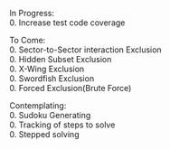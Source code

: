 In Progress:  
    0. Increase test code coverage


To Come:  
    0. Sector-to-Sector interaction Exclusion  
    0. Hidden Subset Exclusion  
    0. X-Wing Exclusion  
    0. Swordfish Exclusion  
    0. Forced Exclusion(Brute Force)


Contemplating:  
    0. Sudoku Generating  
    0. Tracking of steps to solve  
    0. Stepped solving  
